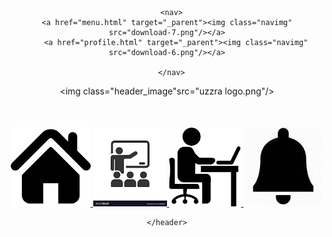<!DOCTYPE html>
<html>
  <head>
    <meta http-equiv="content-type" content="text/html; charset=utf-8" />
    <meta name="" content="">
    <title></title>
    <link rel="stylesheet" href="school.css" type="text/css" />
  </head>
  <body>
    <header>
 
      <nav>
    <a href="menu.html" target="_parent"><img class="navimg" src="download-7.png"/></a>
        <a href="profile.html" target="_parent"><img class="navimg" src="download-6.png"/></a>
    
      </nav>
<img class="header_image"src="uzzra logo.png"/>
<br/>
<br/>
&nbsp;

<nav>
  <center>
  <a href="home.html" target="_parent">
    <img class="navimgs" src="download-10.png"/>
  </a>
  <a href="classroom.html" target="_parent">
    <img class="navimgs" src="download-12.png"/>
  </a>
  
<a href="office.html" target="_parent">
    <img class="navimgs" src="download-13.png"/>
  </a>
  
<a href="notification.html" target="_parent">
    <img class="navimgs" src="download-16(1).jpg"/>
  </a>
</center>  
</nav>
      
    </header>
  </body>
</html>
